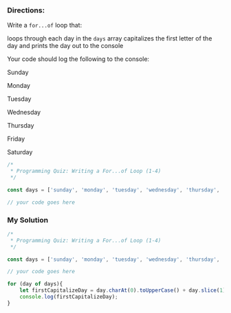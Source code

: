 ### Directions:
Write a `for...of` loop that:

loops through each day in the `days` array
capitalizes the first letter of the day
and prints the day out to the console

Your code should log the following to the console:

Sunday

Monday

Tuesday

Wednesday

Thursday

Friday

Saturday

```javascript
/*
 * Programming Quiz: Writing a For...of Loop (1-4)
 */

const days = ['sunday', 'monday', 'tuesday', 'wednesday', 'thursday', 'friday', 'saturday'];

// your code goes here
```

### My Solution

```javascript
/*
 * Programming Quiz: Writing a For...of Loop (1-4)
 */

const days = ['sunday', 'monday', 'tuesday', 'wednesday', 'thursday', 'friday', 'saturday'];

// your code goes here

for (day of days){
    let firstCapitalizeDay = day.charAt(0).toUpperCase() + day.slice(1);
    console.log(firstCapitalizeDay);
}



```